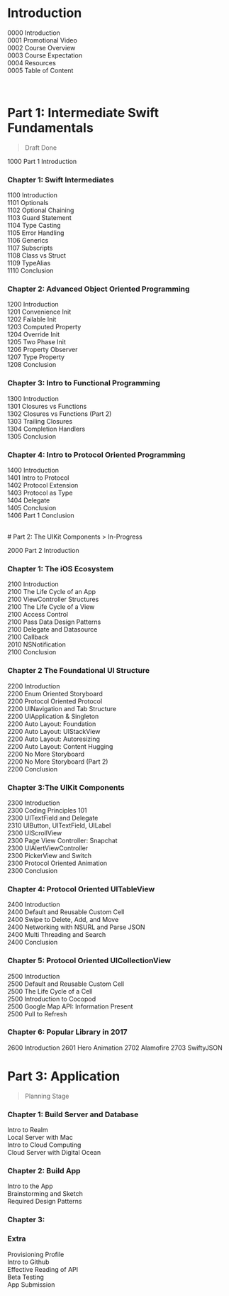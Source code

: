 # Introduction
0000 Introduction
<br>0001 Promotional Video
<br>0002 Course Overview
<br>0003 Course Expectation
<br>0004 Resources
<br>0005 Table of Content

<br>

# Part 1: Intermediate Swift Fundamentals
> Draft Done

1000 Part 1 Introduction

### Chapter 1: Swift Intermediates
1100 Introduction
  <br>1101 Optionals
  <br>1102 Optional Chaining
  <br>1103 Guard Statement
  <br>1104 Type Casting
  <br>1105 Error Handling
  <br>1106 Generics
  <br>1107 Subscripts
  <br>1108 Class vs Struct
  <br>1109 TypeAlias
   <br> 1110 Conclusion

### Chapter 2: Advanced Object Oriented Programming
  1200 Introduction
  <br>1201 Convenience Init
  <br>1202 Failable Init
  <br>1203 Computed Property
  <br>1204 Override Init
  <br>1205 Two Phase Init
  <br>1206 Property Observer
  <br>1207 Type Property
  <br>1208 Conclusion

###  Chapter 3: Intro to Functional Programming
  1300 Introduction
  <br>1301 Closures vs Functions
  <br>1302 Closures vs Functions (Part 2)
  <br>1303 Trailing Closures
  <br>1304 Completion Handlers
  <br>1305 Conclusion

### Chapter 4: Intro to Protocol Oriented Programming
 1400 Introduction
  <br>1401 Intro to Protocol
  <br>1402 Protocol Extension
  <br>1403 Protocol as Type
  <br>1404 Delegate
  <br>1405 Conclusion
  <br>1406 Part 1 Conclusion

  <br>
# Part 2: The UIKit Components
> In-Progress

2000 Part 2 Introduction

### Chapter 1: The iOS Ecosystem
2100 Introduction
<br>2100 The Life Cycle of an App
<br>2100 ViewController Structures
<br>2100 The Life Cycle of a View
<br>2100 Access Control
<br>2100 Pass Data Design Patterns
<br>2100 Delegate and Datasource
<br>2100 Callback
<br>2010 NSNotification
<br>2100 Conclusion

### Chapter 2 The Foundational UI Structure
2200 Introduction
<br>2200 Enum Oriented Storyboard
<br>2200 Protocol Oriented Protocol
<br>2200 UINavigation and Tab Structure
<br>2200 UIApplication & Singleton
<br>2200 Auto Layout: Foundation
<br>2200 Auto Layout: UIStackView
<br>2200 Auto Layout: Autoresizing
<br>2200 Auto Layout: Content Hugging
<br>2200 No More Storyboard
<br>2200 No More Storyboard (Part 2)
<br>2200 Conclusion

### Chapter 3:The UIKit Components
2300 Introduction
<br>2300 Coding Principles 101
<br>2300 UITextField and Delegate
<br>2310 UIButton, UITextField, UILabel
<br>2300 UIScrollView
<br>2300 Page View Controller: Snapchat
<br>2300 UIAlertViewController
<br>2300 PickerView and Switch
<br>2300 Protocol Oriented Animation
<br>2300 Conclusion

### Chapter 4: Protocol Oriented UITableView
2400 Introduction
<br>2400 Default and Reusable Custom Cell
<br>2400 Swipe to Delete, Add, and Move
<br>2400 Networking with NSURL and Parse JSON
<br>2400 Multi Threading and Search
<br>2400 Conclusion

### Chapter 5: Protocol Oriented UICollectionView
2500 Introduction
<br>2500 Default and Reusable Custom Cell
<br>2500 The Life Cycle of a Cell
<br>2500 Introduction to Cocopod
<br>2500 Google Map API: Information Present
<br>2500 Pull to Refresh
<br>

### Chapter 6: Popular Library in 2017
2600 Introduction
2601 Hero Animation
2702 Alamofire
2703 SwiftyJSON





# Part 3: Application
> Planning Stage

### Chapter 1: Build Server and Database
Intro to Realm
<br>Local Server with Mac
<br>Intro to Cloud Computing
<br>Cloud Server with Digital Ocean

### Chapter 2: Build App
Intro to the App
<br> Brainstorming and Sketch
<br> Required Design Patterns
### Chapter 3:
### Extra
 Provisioning Profile
<br> Intro to Github
<br>Effective Reading of API
<br>Beta Testing
<br>App Submission
